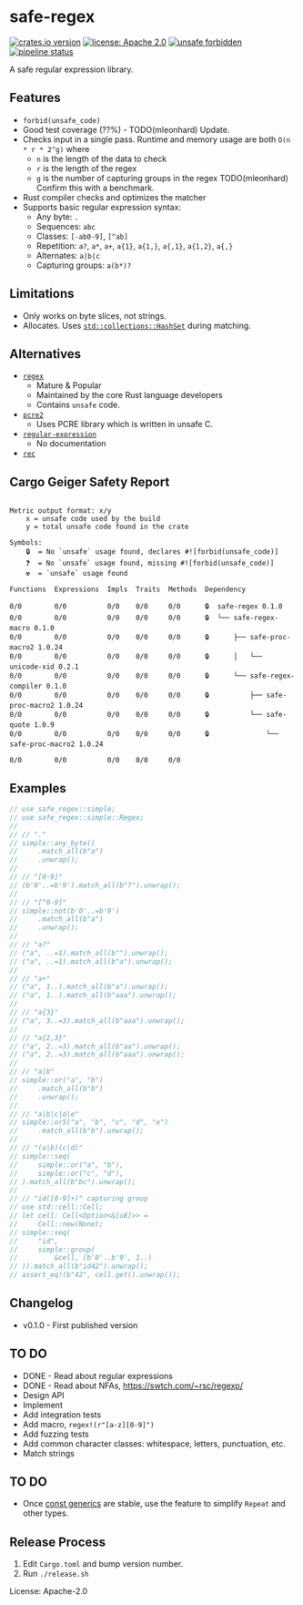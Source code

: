 # safe-regex

[![crates.io version](https://img.shields.io/crates/v/safe-regex.svg)](https://crates.io/crates/safe-regex)
[![license: Apache 2.0](https://gitlab.com/leonhard-llc/safe-regex-rs/-/raw/main/license-apache-2.0.svg)](http://www.apache.org/licenses/LICENSE-2.0)
[![unsafe forbidden](https://gitlab.com/leonhard-llc/safe-regex-rs/-/raw/main/unsafe-forbidden-success.svg)](https://github.com/rust-secure-code/safety-dance/)
[![pipeline status](https://gitlab.com/leonhard-llc/safe-regex-rs/badges/main/pipeline.svg)](https://gitlab.com/leonhard-llc/safe-regex-rs/-/pipelines)

A safe regular expression library.

## Features
- `forbid(unsafe_code)`
- Good test coverage (??%) - TODO(mleonhard) Update.
- Checks input in a single pass.
  Runtime and memory usage are both `O(n * r * 2^g)` where
  - `n` is the length of the data to check
  - `r` is the length of the regex
  - `g` is the number of capturing groups in the regex
  TODO(mleonhard) Confirm this with a benchmark.
- Rust compiler checks and optimizes the matcher
- Supports basic regular expression syntax:
  - Any byte: `.`
  - Sequences: `abc`
  - Classes: `[-ab0-9]`, `[^ab]`
  - Repetition: `a?`, `a*`, `a+`, `a{1}`, `a{1,}`, `a{,1}`, `a{1,2}`, `a{,}`
  - Alternates: `a|b|c`
  - Capturing groups: `a(b*)?`

## Limitations
- Only works on byte slices, not strings.
- Allocates.  Uses
  [`std::collections::HashSet`](https://doc.rust-lang.org/stable/std/collections/struct.HashSet.html)
  during matching.

## Alternatives
- [`regex`](https://crates.io/crates/regex)
  - Mature & Popular
  - Maintained by the core Rust language developers
  - Contains `unsafe` code.
- [`pcre2`](https://crates.io/crates/pcre2)
  - Uses PCRE library which is written in unsafe C.
- [`regular-expression`](https://crates.io/crates/regular-expression)
  - No documentation
- [`rec`](https://crates.io/crates/rec)

## Cargo Geiger Safety Report
```

Metric output format: x/y
    x = unsafe code used by the build
    y = total unsafe code found in the crate

Symbols: 
    🔒  = No `unsafe` usage found, declares #![forbid(unsafe_code)]
    ❓  = No `unsafe` usage found, missing #![forbid(unsafe_code)]
    ☢️  = `unsafe` usage found

Functions  Expressions  Impls  Traits  Methods  Dependency

0/0        0/0          0/0    0/0     0/0      🔒  safe-regex 0.1.0
0/0        0/0          0/0    0/0     0/0      🔒  └── safe-regex-macro 0.1.0
0/0        0/0          0/0    0/0     0/0      🔒      ├── safe-proc-macro2 1.0.24
0/0        0/0          0/0    0/0     0/0      🔒      │   └── unicode-xid 0.2.1
0/0        0/0          0/0    0/0     0/0      🔒      └── safe-regex-compiler 0.1.0
0/0        0/0          0/0    0/0     0/0      🔒          ├── safe-proc-macro2 1.0.24
0/0        0/0          0/0    0/0     0/0      🔒          └── safe-quote 1.0.9
0/0        0/0          0/0    0/0     0/0      🔒              └── safe-proc-macro2 1.0.24

0/0        0/0          0/0    0/0     0/0    

```
## Examples
```rust
// use safe_regex::simple;
// use safe_regex::simple::Regex;
//
// // "."
// simple::any_byte()
//     .match_all(b"a")
//     .unwrap();
//
// // "[0-9]"
// (b'0'..=b'9').match_all(b"7").unwrap();
//
// // "[^0-9]"
// simple::not(b'0'..=b'9')
//     .match_all(b"a")
//     .unwrap();
//
// // "a?"
// ("a", ..=1).match_all(b"").unwrap();
// ("a", ..=1).match_all(b"a").unwrap();
//
// // "a+"
// ("a", 1..).match_all(b"a").unwrap();
// ("a", 1..).match_all(b"aaa").unwrap();
//
// // "a{3}"
// ("a", 3..=3).match_all(b"aaa").unwrap();
//
// // "a{2,3}"
// ("a", 2..=3).match_all(b"aa").unwrap();
// ("a", 2..=3).match_all(b"aaa").unwrap();
//
// // "a|b"
// simple::or("a", "b")
//     .match_all(b"b")
//     .unwrap();
//
// // "a|b|c|d|e"
// simple::or5("a", "b", "c", "d", "e")
//     .match_all(b"b").unwrap();
//
// // "(a|b)(c|d)"
// simple::seq(
//     simple::or("a", "b"),
//     simple::or("c", "d"),
// ).match_all(b"bc").unwrap();
//
// // "id([0-9]+)" capturing group
// use std::cell::Cell;
// let cell: Cell<Option<&[u8]>> =
//     Cell::new(None);
// simple::seq(
//     "id",
//     simple::group(
//         &cell, (b'0'..b'9', 1..)
// )).match_all(b"id42").unwrap();
// assert_eq!(b"42", cell.get().unwrap());
```

## Changelog
- v0.1.0 - First published version

## TO DO
- DONE - Read about regular expressions
- DONE - Read about NFAs, <https://swtch.com/~rsc/regexp/>
- Design API
- Implement
- Add integration tests
- Add macro, `regex!(r"[a-z][0-9]")`
- Add fuzzing tests
- Add common character classes: whitespace, letters, punctuation, etc.
- Match strings

## TO DO
- Once [const generics](https://github.com/rust-lang/rust/issues/44580)
  are stable, use the feature to simplify `Repeat` and other types.

## Release Process
1. Edit `Cargo.toml` and bump version number.
1. Run `./release.sh`

License: Apache-2.0
